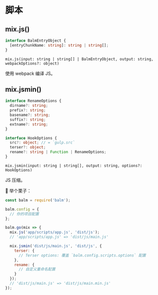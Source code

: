 # 脚本

## mix.js()

```ts
interface BalmEntryObject {
  [entryChunkName: string]: string | string[];
}
```

`mix.js(input: string | string[] | BalmEntryObject, output: string, webpackOptions?: object)`

使用 webpack 编译 JS。

## mix.jsmin()

```ts
interface RenameOptions {
  dirname?: string;
  prefix?: string;
  basename?: string;
  suffix?: string;
  extname?: string;
}

interface HookOptions {
  src?: object; // = `gulp.src`
  terser?: object;
  rename?: string | Function | RenameOptions;
}
```

`mix.jsmin(input: string | string[], output: string, options?: HookOptions)`

JS 压缩。

:chestnut: 举个栗子：

```js
const balm = require('balm');

balm.config = {
  // 你的项目配置
};

balm.go(mix => {
  mix.js('app/scripts/app.js', 'dist/js');
  // 'app/scripts/app.js' => 'dist/js/main.js'

  mix.jsmin('dist/js/main.js', 'dist/js', {
    terser: {
      // Terser options: 覆盖 `balm.config.scripts.options` 配置
    },
    rename: {
      // 自定义重命名配置
    }
  });
  // 'dist/js/main.js' => 'dist/js/main.min.js'
});
```
